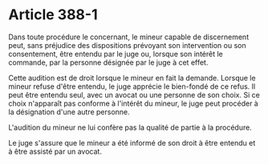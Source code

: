 # Article 388-1

Dans toute procédure le concernant, le mineur capable de discernement peut, sans préjudice des dispositions prévoyant son intervention ou son consentement, être entendu par le juge ou, lorsque son intérêt le commande, par la personne désignée par le juge à cet effet.

Cette audition est de droit lorsque le mineur en fait la demande. Lorsque le mineur refuse d'être entendu, le juge apprécie le bien-fondé de ce refus. Il peut être entendu seul, avec un avocat ou une personne de son choix. Si ce choix n'apparaît pas conforme à l'intérêt du mineur, le juge peut procéder à la désignation d'une autre personne.

L'audition du mineur ne lui confère pas la qualité de partie à la procédure.

Le juge s'assure que le mineur a été informé de son droit à être entendu et à être assisté par un avocat.
